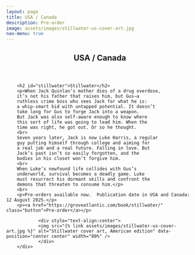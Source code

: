 ```yaml
---
layout: page
title: USA / Canada
description: Pre-order
image: assets/images/stillwater-us-cover-art.jpg
nav-menu: true
---
```


<!-- Main -->
<div id="main" class="alt">

<!-- One -->
<section id="one">
        <div class="inner">
                <header class="major">
			<h1>USA / Canada</h1>
		</header>

		<h2 id="stillwater">Stillwater</h2>
		<p>When Jack Quinlan’s mother dies of a drug overdose,
		it’s not his father that raises him, but Gus—a
		ruthless crime boss who sees Jack for what he is:
		a whip-smart kid with untapped potential. It doesn’t
		take long for Gus to forge Jack into a weapon.
		But Jack was also self-aware enough to know where
		this sort of life was going to lead him. When the
		time was right, he got out. Or so he thought.
		<br>
		Seven years later, Jack is now Luke Harris, a regular
		guy putting himself through college and aiming for
		a real job and a real future. Falling in love. But
		Jack’s past isn’t so easily forgotten, and the
		bodies in his closet won’t forgive him.
		<br>
		When Luke’s newfound life collides with Gus’s
		underworld, survival becomes a deadly game. Luke
		must resurrect his dormant skills and confront the
		demons that threaten to consume him.</p>
		<br>
		<p>Pre-orders available now.  Publication date in USA and Canada: 12 August 2025.</p>
		<p><a href="https://groveatlantic.com/book/stillwater/" class="button">Pre-order</a></p>

                <div style="text-align:center">
                <img src="{% link assets/images/stillwater-us-cover-art.jpg %}" alt="Stillwater cover art, American edition" data-position="center center" width="80%" />     
                </div>
        </div>
</section>      
        
</div>
